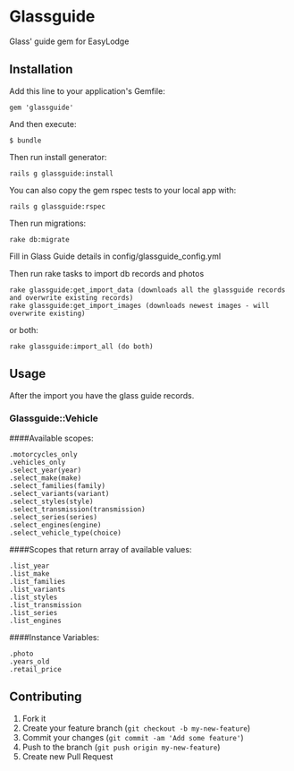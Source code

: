 # Glassguide

Glass' guide gem for EasyLodge

## Installation

Add this line to your application's Gemfile:

    gem 'glassguide'

And then execute:

    $ bundle

Then run install generator:

    rails g glassguide:install

You can also copy the gem rspec tests to your local app with:

    rails g glassguide:rspec

Then run migrations:

    rake db:migrate

Fill in Glass Guide details in config/glassguide_config.yml

Then run rake tasks to import db records and photos

    rake glassguide:get_import_data (downloads all the glassguide records and overwrite existing records)
    rake glassguide:get_import_images (downloads newest images - will overwrite existing)

  or both:

    rake glassguide:import_all (do both)

## Usage

  After the import you have the glass guide records.

### Glassguide::Vehicle

####Available scopes:

    .motorcycles_only
    .vehicles_only
    .select_year(year)
    .select_make(make)
    .select_families(family)
    .select_variants(variant)
    .select_styles(style)
    .select_transmission(transmission)
    .select_series(series)
    .select_engines(engine)
    .select_vehicle_type(choice)

####Scopes that return array of available values:

    .list_year
    .list_make
    .list_families
    .list_variants
    .list_styles
    .list_transmission
    .list_series
    .list_engines

####Instance Variables:

    .photo
    .years_old
    .retail_price

## Contributing

1. Fork it
2. Create your feature branch (`git checkout -b my-new-feature`)
3. Commit your changes (`git commit -am 'Add some feature'`)
4. Push to the branch (`git push origin my-new-feature`)
5. Create new Pull Request
